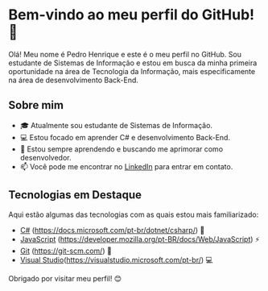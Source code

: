 # Bem-vindo ao meu perfil do GitHub! 👋

Olá! Meu nome é Pedro Henrique e este é o meu perfil no GitHub. Sou estudante de Sistemas de Informação e estou em busca da minha primeira oportunidade na área de Tecnologia da Informação, mais especificamente na área de desenvolvimento Back-End.

## Sobre mim

- 🎓 Atualmente sou estudante de Sistemas de Informação.
- 💻 Estou focado em aprender C# e desenvolvimento Back-End.
- 🌱 Estou sempre aprendendo e buscando me aprimorar como desenvolvedor.
- 📫 Você pode me encontrar no [LinkedIn](https://www.linkedin.com/in/pedro-henrique-16485a1ab/) para entrar em contato.

## Tecnologias em Destaque

Aqui estão algumas das tecnologias com as quais estou mais familiarizado:

- [C#](link_para_a_imagem_csharp) (https://docs.microsoft.com/pt-br/dotnet/csharp/) 🚀
- [JavaScript](link_para_a_imagem_javascript) (https://developer.mozilla.org/pt-BR/docs/Web/JavaScript) ⚡️
- [Git](link_para_a_imagem_git) (https://git-scm.com/) 🔧
- [Visual Studio](link_para_a_imagem_visualstudio)(https://visualstudio.microsoft.com/pt-br/) 💻


Obrigado por visitar meu perfil! 😊
